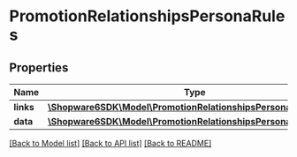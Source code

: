 # PromotionRelationshipsPersonaRules

## Properties
Name | Type | Description | Notes
------------ | ------------- | ------------- | -------------
**links** | [**\Shopware6SDK\Model\PromotionRelationshipsPersonaRulesLinks**](PromotionRelationshipsPersonaRulesLinks.md) |  | [optional] 
**data** | [**\Shopware6SDK\Model\PromotionRelationshipsPersonaRulesData[]**](PromotionRelationshipsPersonaRulesData.md) |  | [optional] 

[[Back to Model list]](../../README.md#documentation-for-models) [[Back to API list]](../../README.md#documentation-for-api-endpoints) [[Back to README]](../../README.md)

